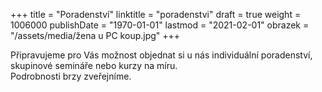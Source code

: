 +++
title = "Poradenství"
linktitle = "poradenstvi"
draft = true
weight = 1006000
publishDate = "1970-01-01"
lastmod = "2021-02-01"
obrazek = "/assets/media/žena u PC koup.jpg"
+++

Připravujeme pro Vás možnost objednat si u nás individuální poradenství, skupinové semináře nebo kurzy na míru.  
Podrobnosti brzy zveřejníme.
